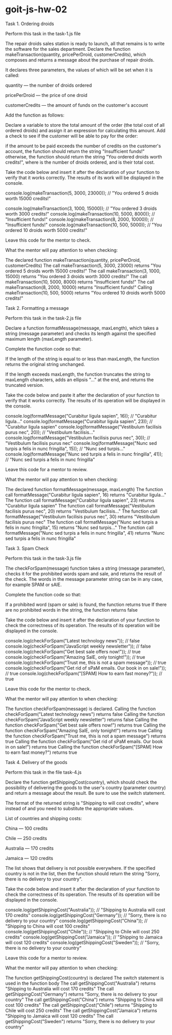 # goit-js-hw-02

Task 1. Ordering droids

Perform this task in the task-1.js file

The repair droids sales station is ready to launch, all that remains is to write the software for the sales department. Declare the function makeTransaction(quantity, pricePerDroid, customerCredits), which composes and returns a message about the purchase of repair droids.

It declares three parameters, the values ​​of which will be set when it is called:

quantity — the number of droids ordered

pricePerDroid — the price of one droid

customerCredits — the amount of funds on the customer's account

Add the function as follows:

Declare a variable to store the total amount of the order (the total cost of all ordered droids) and assign it an expression for calculating this amount.
Add a check to see if the customer will be able to pay for the order:

if the amount to be paid exceeds the number of credits on the customer's account, the function should return the string "Insufficient funds!"
otherwise, the function should return the string "You ordered <quantity> droids worth <totalPrice> credits!", where <quantity> is the number of droids ordered, and <totalPrice> is their total cost.

Take the code below and insert it after the declaration of your function to verify that it works correctly. The results of its work will be displayed in the console.

console.log(makeTransaction(5, 3000, 23000)); // "You ordered 5 droids worth 15000 credits!"

console.log(makeTransaction(3, 1000, 15000)); // "You ordered 3 droids worth 3000 credits!"
console.log(makeTransaction(10, 5000, 8000)); // "Insufficient funds!"
console.log(makeTransaction(8, 2000, 10000)); // "Insufficient funds!"
console.log(makeTransaction(10, 500, 5000)); // "You ordered 10 droids worth 5000 credits!"

Leave this code for the mentor to check.

What the mentor will pay attention to when checking:

The declared function makeTransaction(quantity, pricePerDroid, customerCredits)
The call makeTransaction(5, 3000, 23000) returns "You ordered 5 droids worth 15000 credits!"
The call makeTransaction(3, 1000, 15000) returns "You ordered 3 droids worth 3000 credits!"
The call makeTransaction(10, 5000, 8000) returns "Insufficient funds!"
The call makeTransaction(8, 2000, 10000) returns "Insufficient funds!"
Calling makeTransaction(10, 500, 5000) returns "You ordered 10 droids worth 5000 credits!"

Task 2. Formatting a message

Perform this task in the task-2.js file

Declare a function formatMessage(message, maxLength), which takes a string (message parameter) and checks its length against the specified maximum length (maxLength parameter).

Complete the function code so that:

If the length of the string is equal to or less than maxLength, the function returns the original string unchanged.

If the length exceeds maxLength, the function truncates the string to maxLength characters, adds an ellipsis "..." at the end, and returns the truncated version.

Take the code below and paste it after the declaration of your function to verify that it works correctly. The results of its operation will be displayed in the console.

console.log(formatMessage("Curabitur ligula sapien", 16)); // "Curabitur ligula..."
console.log(formatMessage("Curabitur ligula sapien", 23)); // "Curabitur ligula sapien"
console.log(formatMessage("Vestibulum facilisis purus nec", 20)); // "Vestibulum facilisis..."
console.log(formatMessage("Vestibulum facilisis purus nec", 30)); // "Vestibulum facilisis purus nec"
console.log(formatMessage("Nunc sed turpis a felis in nunc fringilla", 15)); // "Nunc sed turpis..."
console.log(formatMessage("Nunc sed turpis a felis in nunc fringilla", 41)); // "Nunc sed turpis a felis in nunc fringilla"

Leave this code for a mentor to review.



What the mentor will pay attention to when checking:

The declared function formatMessage(message, maxLength)
The function call formatMessage("Curabitur ligula sapien", 16) returns "Curabitur ligula..."
The function call formatMessage("Curabitur ligula sapien", 23) returns "Curabitur ligula sapien"
The function call formatMessage("Vestibulum facilisis purus nec", 20) returns "Vestibulum facilisis..."
The function call formatMessage("Vestibulum facilisis purus nec", 30) returns "Vestibulum facilisis purus nec"
The function call formatMessage("Nunc sed turpis a felis in nunc fringilla", 15) returns "Nunc sed turpis..."
The function call formatMessage("Nunc sed turpis a felis in nunc fringilla", 41) returns "Nunc sed turpis a felis in nunc fringilla"

Task 3. Spam Check

Perform this task in the task-3.js file

The checkForSpam(message) function takes a string (message parameter), checks it for the prohibited words spam and sale, and returns the result of the check. The words in the message parameter string can be in any case, for example SPAM or sAlE.

Complete the function code so that:

If a prohibited word (spam or sale) is found, the function returns true
If there are no prohibited words in the string, the function returns false

Take the code below and insert it after the declaration of your function to check the correctness of its operation. The results of its operation will be displayed in the console.

console.log(checkForSpam("Latest technology news")); // false
console.log(checkForSpam("JavaScript weekly newsletter")); // false
console.log(checkForSpam("Get best sale offers now!")); // true
console.log(checkForSpam("Amazing SalE, only tonight!")); // true
console.log(checkForSpam("Trust me, this is not a spam message")); // true
console.log(checkForSpam("Get rid of sPaM emails. Our book in on sale!")); // true
console.log(checkForSpam("[SPAM] How to earn fast money?")); // true

Leave this code for the mentor to check.

What the mentor will pay attention to when checking:

The function checkForSpam(message) is declared.
Calling the function checkForSpam("Latest technology news") returns false
Calling the function checkForSpam("JavaScript weekly newsletter") returns false
Calling the function checkForSpam("Get best sale offers now!") returns true
Calling the function checkForSpam("Amazing SalE, only tonight!") returns true
Calling the function checkForSpam("Trust me, this is not a spam message") returns true
Calling the function checkForSpam("Get rid of sPaM emails. Our book in on sale!") returns true
Calling the function checkForSpam("[SPAM] How to earn fast money?") returns true

Task 4. Delivery of the goods

Perform this task in the file task-4.js

Declare the function getShippingCost(country), which should check the possibility of delivering the goods to the user's country (parameter country) and return a message about the result. Be sure to use the switch statement.

The format of the returned string is "Shipping to <country> will cost <price> credits", where instead of <country> and <price> you need to substitute the appropriate values.

List of countries and shipping costs:

China — 100 credits

Chile — 250 credits

Australia — 170 credits

Jamaica — 120 credits

The list shows that delivery is not possible everywhere. If the specified country is not in the list, then the function should return the string "Sorry, there is no delivery to your country".

Take the code below and insert it after the declaration of your function to check the correctness of its operation. The results of its operation will be displayed in the console.

console.log(getShippingCost("Australia")); // "Shipping to Australia will cost 170 credits"
console.log(getShippingCost("Germany")); // "Sorry, there is no delivery to your country"
console.log(getShippingCost("China")); // "Shipping to China will cost 100 credits"
console.log(getShippingCost("Chile")); // "Shipping to Chile will cost 250 credits"
console.log(getShippingCost("Jamaica")); // "Shipping to Jamaica will cost 120 credits"
console.log(getShippingCost("Sweden")); // "Sorry, there is no delivery to your country"

Leave this code for a mentor to review.



What the mentor will pay attention to when checking:

The function getShippingCost(country) is declared
The switch statement is used in the function body
The call getShippingCost("Australia") returns "Shipping to Australia will cost 170 credits"
The call getShippingCost("Germany") returns "Sorry, there is no delivery to your country"
The call getShippingCost("China") returns "Shipping to China will cost 100 credits"
The call getShippingCost("Chile") returns "Shipping to Chile will cost 250 credits"
The call getShippingCost("Jamaica") returns "Shipping to Jamaica will cost 120 credits"
The call getShippingCost("Sweden") returns "Sorry, there is no delivery to your country"
